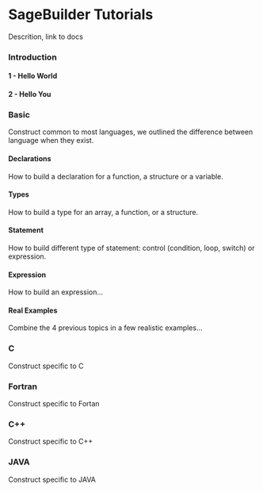SageBuilder Tutorials
=====================

Descrition, link to docs

### Introduction

#### 1 - Hello World

#### 2 - Hello You

### Basic

Construct common to most languages, we outlined the difference between language when they exist.

#### Declarations

How to build a declaration for a function, a structure or a variable.

#### Types

How to build a type for an array, a function, or a structure.

#### Statement

How to build different type of statement: control (condition, loop, switch) or expression.

#### Expression

How to build an expression...

#### Real Examples

Combine the 4 previous topics in a few realistic examples... 

### C

Construct specific to C

### Fortran

Construct specific to Fortan

### C++

Construct specific to C++

### JAVA

Construct specific to JAVA

